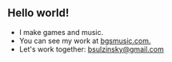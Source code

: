## Hello world!
- I make games and music.
- You can see my work at [bgsmusic.com.](bgsmusic.com)
- Let's work together: bsulzinsky@gmail.com
